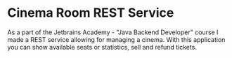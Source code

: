 # Cinema Room REST Service

As a part of the Jetbrains Academy - "Java Backend Developer" course I made a REST service allowing for managing a cinema. With this application you can show available seats or statistics, sell and refund tickets.



